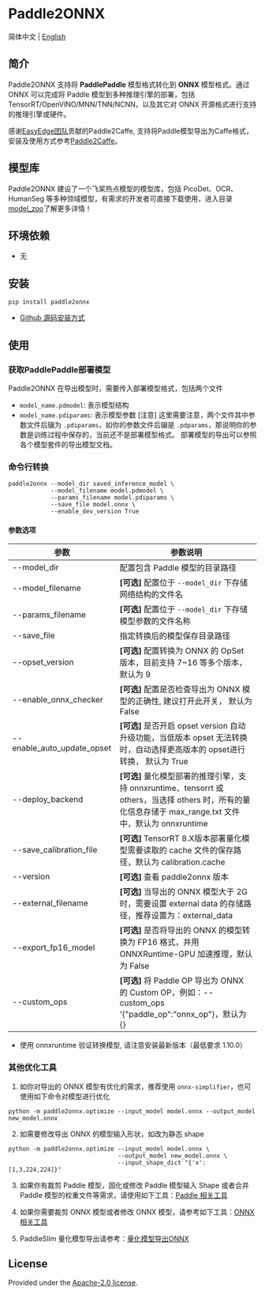 # Paddle2ONNX

简体中文 | [English](README_en.md)

## 简介

Paddle2ONNX 支持将 **PaddlePaddle** 模型格式转化到 **ONNX** 模型格式。通过 ONNX 可以完成将 Paddle 模型到多种推理引擎的部署，包括 TensorRT/OpenVINO/MNN/TNN/NCNN，以及其它对 ONNX 开源格式进行支持的推理引擎或硬件。

感谢[EasyEdge团队](https://ai.baidu.com/easyedge/home)贡献的Paddle2Caffe, 支持将Paddle模型导出为Caffe格式，安装及使用方式参考[Paddle2Caffe](Paddle2Caffe)。


## 模型库
Paddle2ONNX 建设了一个飞桨热点模型的模型库，包括 PicoDet、OCR、HumanSeg 等多种领域模型，有需求的开发者可直接下载使用，进入目录[model_zoo](./model_zoo)了解更多详情！

## 环境依赖

- 无

## 安装

```
pip install paddle2onnx
```

- [Github 源码安装方式](docs/zh/compile.md)

## 使用

### 获取PaddlePaddle部署模型

Paddle2ONNX 在导出模型时，需要传入部署模型格式，包括两个文件  
- `model_name.pdmodel`: 表示模型结构  
- `model_name.pdiparams`: 表示模型参数
[注意] 这里需要注意，两个文件其中参数文件后辍为 `.pdiparams`，如你的参数文件后辍是 `.pdparams`，那说明你的参数是训练过程中保存的，当前还不是部署模型格式。 部署模型的导出可以参照各个模型套件的导出模型文档。


### 命令行转换

```
paddle2onnx --model_dir saved_inference_model \
            --model_filename model.pdmodel \
            --params_filename model.pdiparams \
            --save_file model.onnx \
            --enable_dev_version True
```
#### 参数选项
| 参数                         | 参数说明                                                                                                            |
|----------------------------|-----------------------------------------------------------------------------------------------------------------|
| --model_dir                | 配置包含 Paddle 模型的目录路径                                                                                             |
| --model_filename           | **[可选]** 配置位于 `--model_dir` 下存储网络结构的文件名                                                                         |
| --params_filename          | **[可选]** 配置位于 `--model_dir` 下存储模型参数的文件名称                                                                        |
| --save_file                | 指定转换后的模型保存目录路径                                                                                                  |
| --opset_version            | **[可选]** 配置转换为 ONNX 的 OpSet 版本，目前支持 7~16 等多个版本，默认为 9                                                            |
| --enable_onnx_checker      | **[可选]**  配置是否检查导出为 ONNX 模型的正确性, 建议打开此开关， 默认为 False                                                             |
| --enable_auto_update_opset | **[可选]**  是否开启 opset version 自动升级功能，当低版本 opset 无法转换时，自动选择更高版本的 opset进行转换， 默认为 True                              |
| --deploy_backend           | **[可选]** 量化模型部署的推理引擎，支持 onnxruntime、tensorrt 或 others，当选择 others 时，所有的量化信息存储于 max_range.txt 文件中，默认为 onnxruntime |
| --save_calibration_file    | **[可选]** TensorRT 8.X版本部署量化模型需要读取的 cache 文件的保存路径，默认为 calibration.cache                                          |
| --version                  | **[可选]** 查看 paddle2onnx 版本                                                                                      |
| --external_filename        | **[可选]** 当导出的 ONNX 模型大于 2G 时，需要设置 external data 的存储路径，推荐设置为：external_data                                       |
| --export_fp16_model        | **[可选]** 是否将导出的 ONNX 的模型转换为 FP16 格式，并用 ONNXRuntime-GPU 加速推理，默认为 False                                           |
| --custom_ops               | **[可选]** 将 Paddle OP 导出为 ONNX 的 Custom OP，例如：--custom_ops '{"paddle_op":"onnx_op"}，默认为 {}                       |

- 使用 onnxruntime 验证转换模型, 请注意安装最新版本（最低要求 1.10.0）


### 其他优化工具
1.  如你对导出的 ONNX 模型有优化的需求，推荐使用 `onnx-simplifier`，也可使用如下命令对模型进行优化
```
python -m paddle2onnx.optimize --input_model model.onnx --output_model new_model.onnx
```

2.  如需要修改导出 ONNX 的模型输入形状，如改为静态 shape
```
python -m paddle2onnx.optimize --input_model model.onnx \
                               --output_model new_model.onnx \
                               --input_shape_dict "{'x':[1,3,224,224]}"
```

3. 如果你有裁剪 Paddle 模型，固化或修改 Paddle 模型输入 Shape 或者合并 Paddle 模型的权重文件等需求，请使用如下工具：[Paddle 相关工具](./tools/paddle/README.md)

4. 如果你需要裁剪 ONNX 模型或者修改 ONNX 模型，请参考如下工具：[ONNX 相关工具](./tools/onnx/README.md)

5. PaddleSlim 量化模型导出请参考：[量化模型导出ONNX](./docs/zh/quantize.md)

## License
Provided under the [Apache-2.0 license](https://github.com/PaddlePaddle/paddle-onnx/blob/develop/LICENSE).
